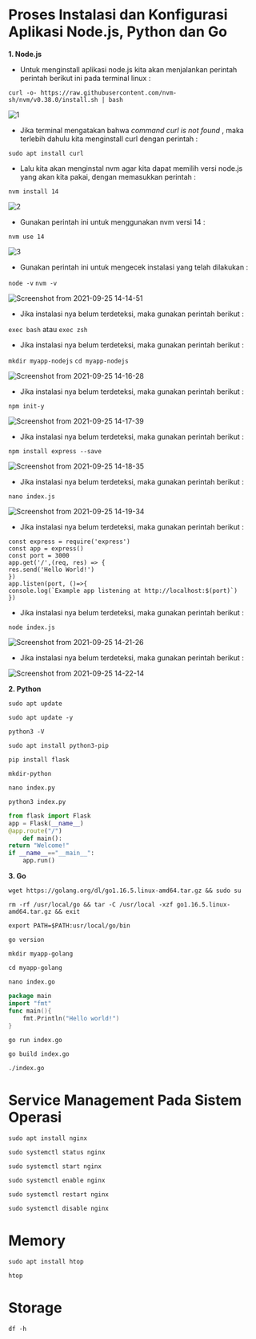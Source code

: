 # Proses Instalasi dan Konfigurasi Aplikasi Node.js, Python dan Go

**1. Node.js**

* Untuk menginstall aplikasi node.js kita akan menjalankan perintah perintah berikut ini pada terminal linux :

```curl -o- https://raw.githubusercontent.com/nvm-sh/nvm/v0.38.0/install.sh | bash```

![1](https://user-images.githubusercontent.com/90166624/134762830-e8f85b98-209b-40b6-96ac-d790d0d59cc4.png)


* Jika terminal mengatakan  bahwa *command curl is not found* , maka terlebih dahulu kita menginstall curl dengan perintah :

```sudo apt install curl```

* Lalu kita akan menginstal nvm agar kita dapat memilih versi node.js yang akan kita pakai, dengan memasukkan perintah :

`nvm install 14`

![2](https://user-images.githubusercontent.com/90166624/134762893-13cfc0b6-754a-46ea-b526-0140f443c16d.png)


* Gunakan perintah ini untuk menggunakan nvm versi 14 :

```nvm use 14```

![3](https://user-images.githubusercontent.com/90166624/134762906-19dca4f7-0dc1-4f24-984d-4a23d36b3b28.png)

* Gunakan perintah ini untuk mengecek instalasi yang telah dilakukan :

```node -v``` ```nvm -v```

![Screenshot from 2021-09-25 14-14-51](https://user-images.githubusercontent.com/90166624/134762948-8025c84b-9722-4e86-bdb9-afdece73d4de.png)

* Jika instalasi nya belum terdeteksi, maka gunakan perintah berikut :

```exec bash``` atau  ```exec zsh```

* Jika instalasi nya belum terdeteksi, maka gunakan perintah berikut :

```mkdir myapp-nodejs``` ```cd myapp-nodejs```

![Screenshot from 2021-09-25 14-16-28](https://user-images.githubusercontent.com/90166624/134763039-6629fb67-8b59-41a1-baf9-9ab44a0855c3.png)

* Jika instalasi nya belum terdeteksi, maka gunakan perintah berikut :

```npm init-y```

![Screenshot from 2021-09-25 14-17-39](https://user-images.githubusercontent.com/90166624/134763151-5869a85e-c686-444f-ac66-641438f8c411.png)

* Jika instalasi nya belum terdeteksi, maka gunakan perintah berikut :

```npm install express --save```

![Screenshot from 2021-09-25 14-18-35](https://user-images.githubusercontent.com/90166624/134763160-80361b27-d4d3-4c50-8fa7-7e9addd80743.png)

* Jika instalasi nya belum terdeteksi, maka gunakan perintah berikut :

```nano index.js```

![Screenshot from 2021-09-25 14-19-34](https://user-images.githubusercontent.com/90166624/134763169-d7b790ee-d7f5-4191-92d0-32ffd7ade3f5.png)

* Jika instalasi nya belum terdeteksi, maka gunakan perintah berikut :

```node
const express = require('express')
const app = express()
const port = 3000
app.get('/',(req, res) => {
res.send('Hello World!')
})
app.listen(port, ()=>{
console.log(`Example app listening at http://localhost:$(port)`)
})
```

* Jika instalasi nya belum terdeteksi, maka gunakan perintah berikut :

```node index.js```

![Screenshot from 2021-09-25 14-21-26](https://user-images.githubusercontent.com/90166624/134763191-5fa49217-f7ba-4254-afea-20cb4fba1c0e.png)

* Jika instalasi nya belum terdeteksi, maka gunakan perintah berikut :

![Screenshot from 2021-09-25 14-22-14](https://user-images.githubusercontent.com/90166624/134763202-80f60e90-31ae-4e53-ad8f-c5f310448127.png)


**2. Python**

```sudo apt update```

```sudo apt update -y```

```python3 -V```

```sudo apt install python3-pip```

```pip install flask```

```mkdir-python```

```nano index.py```

```python3 index.py```

```python
from flask import Flask
app = Flask(__name__)
@app.route("/")
	def main():
return "Welcome!"
if __name__=="__main__":
	app.run()
```

**3. Go**

```wget https://golang.org/dl/go1.16.5.linux-amd64.tar.gz && sudo su```

```rm -rf /usr/local/go && tar -C /usr/local -xzf go1.16.5.linux-amd64.tar.gz && exit```

```export PATH=$PATH:usr/local/go/bin```

```go version```

```mkdir myapp-golang```

```cd myapp-golang```

```nano index.go```

```go
package main
import "fmt"
func main(){
	fmt.Println("Hello world!")
}
```

```go run index.go```

```go build index.go```

```./index.go```


# Service Management Pada Sistem Operasi

```sudo apt install nginx```

```sudo systemctl status nginx```

```sudo systemctl start nginx```

```sudo systemctl enable nginx```

```sudo systemctl restart nginx```

```sudo systemctl disable nginx```

# Memory

```sudo apt install htop```

```htop```

# Storage

```df -h```
